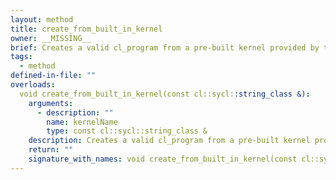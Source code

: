 ```yaml
---
layout: method
title: create_from_built_in_kernel
owner: __MISSING__
brief: Creates a valid cl_program from a pre-built kernel provided by the underlying OpenCL implementation.
tags:
  - method
defined-in-file: ""
overloads:
  void create_from_built_in_kernel(const cl::sycl::string_class &):
    arguments:
      - description: ""
        name: kernelName
        type: const cl::sycl::string_class &
    description: Creates a valid cl_program from a pre-built kernel provided by the underlying OpenCL implementation.
    return: ""
    signature_with_names: void create_from_built_in_kernel(const cl::sycl::string_class & kernelName)
---
```

